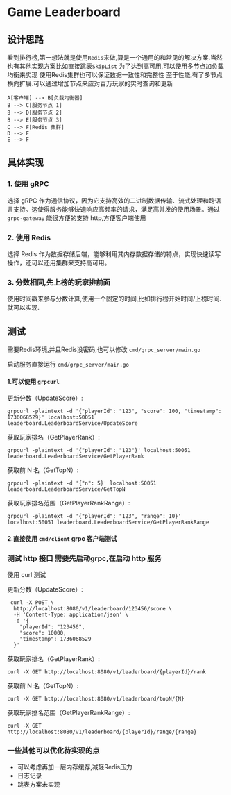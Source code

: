 # Game Leaderboard

## 设计思路
看到排行榜,第一想法就是使用`Redis`来做,算是一个通用的和常见的解决方案.当然也有其他实现方案比如直接跳表`SkipList`
为了达到高可用,可以使用多节点加负载均衡来实现
使用Redis集群也可以保证数据一致性和完整性
至于性能,有了多节点横向扩展.可以通过增加节点来应对百万玩家的实时查询和更新


```mermaid
A[客户端] --> B[负载均衡器]
B --> C[服务节点 1]
B --> D[服务节点 2]
B --> E[服务节点 3]
C --> F[Redis 集群]
D --> F
E --> F
```

## 具体实现

### 1. 使用 gRPC
选择 gRPC 作为通信协议，因为它支持高效的二进制数据传输、流式处理和跨语言支持。这使得服务能够快速响应高频率的请求，满足高并发的使用场景。通过`grpc-gateway` 能很方便的支持 http,方便客户端使用

### 2. 使用 Redis
选择 Redis 作为数据存储后端，能够利用其内存数据存储的特点，实现快速读写操作，还可以还用集群来支持高可用。

### 3. 分数相同,先上榜的玩家排前面
使用时间戳来参与分数计算,使用一个固定的时间,比如排行榜开始时间/上榜时间.就可以实现.

## 测试
需要Redis环境,并且Redis没密码,也可以修改 `cmd/grpc_server/main.go`

启动服务直接运行 `cmd/grpc_server/main.go`

#### 1.可以使用 `grpcurl`
更新分数（UpdateScore）:
```curl
grpcurl -plaintext -d '{"playerId": "123", "score": 100, "timestamp": 1736068529}' localhost:50051 leaderboard.LeaderboardService/UpdateScore
```
获取玩家排名（GetPlayerRank）:
```curl
grpcurl -plaintext -d '{"playerId": "123"}' localhost:50051 leaderboard.LeaderboardService/GetPlayerRank
```
获取前 N 名（GetTopN）:
```curl
grpcurl -plaintext -d '{"n": 5}' localhost:50051 leaderboard.LeaderboardService/GetTopN
```
获取玩家排名范围（GetPlayerRankRange）:
```curl
grpcurl -plaintext -d '{"playerId": "123", "range": 10}' localhost:50051 leaderboard.LeaderboardService/GetPlayerRankRange
```
#### 2.直接使用 `cmd/client` grpc 客户端测试

### 测试 http 接口 需要先启动grpc,在启动 http 服务
使用 curl 测试

更新分数（UpdateScore）:
```curl
 curl -X POST \
  http://localhost:8080/v1/leaderboard/123456/score \
  -H 'Content-Type: application/json' \
  -d '{
    "playerId": "123456",
    "score": 10000,
    "timestamp": 1736068529
  }'
```
获取玩家排名（GetPlayerRank）:
```curl
curl -X GET http://localhost:8080/v1/leaderboard/{playerId}/rank
```
获取前 N 名（GetTopN）:
```curl
curl -X GET http://localhost:8080/v1/leaderboard/topN/{N}
```
获取玩家排名范围（GetPlayerRankRange）:
```curl
curl -X GET http://localhost:8080/v1/leaderboard/{playerId}/range/{range}
```

### 一些其他可以优化待实现的点
- 可以考虑再加一层内存缓存,减轻Redis压力
- 日志记录
- 跳表方案未实现
